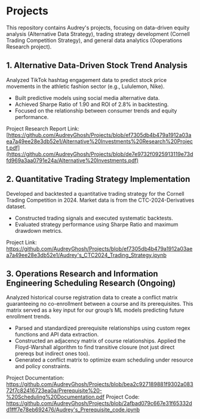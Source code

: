 # Projects
This repository contains Audrey's projects, focusing on data-driven equity analysis (Alternative Data Strategy), trading strategy development (Cornell Trading Competition Strategy), and general data analytics (Ooperations Research project).

## 1. Alternative Data-Driven Stock Trend Analysis

Analyzed TikTok hashtag engagement data to predict stock price movements in the athletic fashion sector (e.g., Lululemon, Nike).
- Built predictive models using social media alternative data.
- Achieved Sharpe Ratio of 1.90 and ROI of 2.8% in backtesting.
- Focused on the relationship between consumer trends and equity performance.
  
Project Research Report Link: [https://github.com/AudreyGhosh/Projects/blob/ef7305db4b479a1912a03aea7a49ee28e3db52e1/Alternative%20Investments%20Research%20Project.pdf](https://github.com/AudreyGhosh/Projects/blob/de7e9732f0925913119e73dfd969a3aa0791e24a/Alternative%20Investments.pdf)

## 2. Quantitative Trading Strategy Implementation

Developed and backtested a quantitative trading strategy for the Cornell Trading Competition in 2024. Market data is from the CTC-2024-Derivatives dataset.
- Constructed trading signals and executed systematic backtests.
- Evaluated strategy performance using Sharpe Ratio and maximum drawdown metrics.

Project Link: https://github.com/AudreyGhosh/Projects/blob/ef7305db4b479a1912a03aea7a49ee28e3db52e1/Audrey's_CTC2024_Trading_Strategy.ipynb

## 3. Operations Research and Information Engineering Scheduling Research (Ongoing)

Analyzed historical course registration data to create a conflict matrix guaranteeing no co-enrollment between a course and its prerequisites. This matrix served as a key input for our group’s ML models predicting future enrollment trends.
- Parsed and standardized prerequisite relationships using custom regex functions and API data extraction.
- Constructed an adjacency matrix of course relationships. Applied the Floyd-Warshall algorithm to find transitive closure (not just direct prereqs but indirect ones too).
- Generated a conflict matrix to optimize exam scheduling under resource and policy constraints.

Project Documentation: https://github.com/AudreyGhosh/Projects/blob/bea2c927189881f9302a08372f7c82416723ea0a/Prerequisite%20-%20Scheduling%20Documentation.pdf
Project Code: https://github.com/AudreyGhosh/Projects/blob/2afbad079c667e31f65332dd1fff7e78eb692476/Audrey's_Prerequisite_code.ipynb
